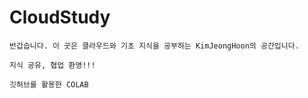 # CloudStudy

```반갑습니다. 이 곳은 클라우드와 기초 지식을 공부하는 KimJeongHoon의 공간입니다.```

```지식 공유, 협업 환영!!!```

```깃허브를 활용한 COLAB```